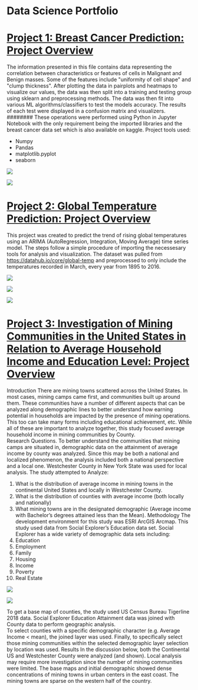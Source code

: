 # Data Science Portfolio

# [Project 1: Breast Cancer Prediction: Project Overview](https://github.com/MunirYousef/Breast_Cancer_Predictor/blob/gh-pages/Breast_Cancer_Predictor.ipynb)
The information presented in this file contains data representing the correlation between characteristics or features of cells in Malignant and Benign masses. Some of the features include "uniformity of cell shape" and "clump thickness". 
After plotting the data in pairplots and heatmaps to visualize our values, the data was then split into a training and testing group using sklearn and preprocessing methods. 
The data was then fit into various ML algorithms/classifiers to test the models accuracy. The results of each test were displayed in a confusion matrix and visualizers. ######## These operations were performed using Python in Jupyter Notebook with the only requirement being the imported libraries and the breast cancer data set which is also available on kaggle.
Project tools used:
-	Numpy
-	Pandas
-	matplotlib.pyplot
-	seaborn

![](/images/download.png)


![](/images/heat_map_1.png)

# [Project 2: Global Temperature Prediction: Project Overview](https://github.com/MunirYousef/Global_Temp/blob/master/Global_Temp_TS.ipynb)
This project was created to predict the trend of rising global temperatures using an ARIMA (AutoRegression, Integration, Moving Average) time series model. 
The steps follow a simple procedure of importing the necessesary tools for analysis and visualization. 
The dataset was pulled from https://datahub.io/core/global-temp and preprocessed to only include the temperatures recorded in March, every year from 1895 to 2016.

![](/images/moving_average_log_scale.png)

![](/images/rolling_mean_standard_dev.png)

![](/images/prediction_analysis.png)

# [Project 3: Investigation of Mining Communities in the United States in Relation to Average Household Income and Education Level: Project Overview](https://github.com/MunirYousef/ArcGIS/blob/master/yousef-%20ArcGIS%20Final%20Part3.docx)

Introduction
There are mining towns scattered across the United States. In most cases, mining camps came first, and communities built up around them. These communities have a number of different aspects that can be analyzed along demographic lines to better understand how earning potential in households are impacted by the presence of mining operations. This too can take many forms including educational achievement, etc.  While all of these are important to analyze together, this study focused average household income in mining communities by County.  
Research Questions.
To better understand the communities that mining camps are situated in, demographic data on the attainment of average income by county was analyzed.  Since this may be both a national and localized phenomenon, the analysis included both a national perspective and a local one.  Westchester County in New York State was used for local analysis.  The study attempted to Analyze:
1.	What is the distribution of average income in mining towns in the continental United States and locally in Westchester County.
2.	What is the distribution of counties with average income (both locally and nationally)
3.	What mining towns are in the designated demographic (Average income with Bachelor’s degrees attained less than the Mean).
Methodology
The development environment for this study was ESRI ArcGIS Arcmap.
This study used data from Social Explorer’s Education data set. Social Explorer has a wide variety of demographic data sets including:
1.	Education
2.	Employment
3.	Family
4.	Housing
5.	Income
6.	Poverty
7.	Real Estate

![](/images/map2.jpg)

![](/images/map1.jpg)

To get a base map of counties, the study used US Census Bureau Tigerline 2018 data. Social Explorer Education Attainment data was joined with County data to perform geographic analysis.  
To select counties with a specific demographic character (e.g. Average Income < mean), the joined layer was used.  Finally, to specifically select those mining communities within the selected demographic layer selection by location was used.
Results
In the discussion below, both the Continental US and Westchester County were analyzed (and shown). Local analysis may require more investigation since the number of mining communities were limited.
The base maps and initial demographic showed dense concentrations of mining towns in urban centers in the east coast. The mining towns are sparse on the western half of the country.



